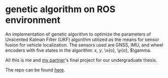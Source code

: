<h1>genetic algorithm on ROS environment </h1>

An implementation of genetic algorithm to optimize the parameters of Unscented Kalman Filter (UKF) algorithm utilized as the means for sensor fusion for vehicle localization.
The sensors used are GNSS, IMU, and wheel encoders with five states in the algorithm: _x_, _y_, \x{o}, \y{o}, $\gamma.

All this is me and [my partner](https://github.com/anzulfa)'s final project for our undergraduate thesis.

The repo can be found [here](https://github.com/anzulfa/localization_system/tree/main/ga).
